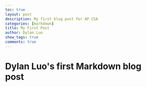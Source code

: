 ```yaml
---
toc: true
layout: post
description: My first blog post for AP CSA
categories: [markdown]
title: My First Post
author: Dylan Luo
show_tags: true
comments: true
---
```


<h1>Dylan Luo's first Markdown blog post<h1>
